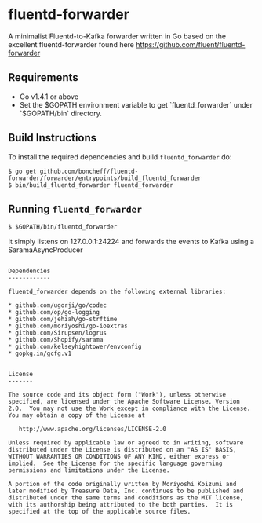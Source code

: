 fluentd-forwarder
=================

A minimalist Fluentd-to-Kafka forwarder written in Go based on the excellent fluentd-forwarder found here <https://github.com/fluent/fluentd-forwarder>

Requirements
------------

- Go v1.4.1 or above
- Set the $GOPATH environment variable to get `fluentd_forwarder`
  under `$GOPATH/bin` directory.

Build Instructions
------------------

To install the required dependencies and build `fluentd_forwarder` do:

```
$ go get github.com/boncheff/fluentd-forwarder/forwarder/entrypoints/build_fluentd_forwarder
$ bin/build_fluentd_forwarder fluentd_forwarder
```

Running `fluentd_forwarder`
---------------------------

```
$ $GOPATH/bin/fluentd_forwarder
```
It simply listens on 127.0.0.1:24224 and forwards the events to Kafka using a SaramaAsyncProducer

```

Dependencies
------------

fluentd_forwarder depends on the following external libraries:

* github.com/ugorji/go/codec
* github.com/op/go-logging
* github.com/jehiah/go-strftime
* github.com/moriyoshi/go-ioextras
* github.com/Sirupsen/logrus 
* github.com/Shopify/sarama
* github.com/kelseyhightower/envconfig
* gopkg.in/gcfg.v1


License
-------

The source code and its object form ("Work"), unless otherwise specified, are licensed under the Apache Software License, Version 2.0.  You may not use the Work except in compliance with the License.  You may obtain a copy of the License at

   http://www.apache.org/licenses/LICENSE-2.0

Unless required by applicable law or agreed to in writing, software distributed under the License is distributed on an "AS IS" BASIS, WITHOUT WARRANTIES OR CONDITIONS OF ANY KIND, either express or implied.  See the License for the specific language governing permissions and limitations under the License.

A portion of the code originally written by Moriyoshi Koizumi and later modified by Treasure Data, Inc. continues to be published and distributed under the same terms and conditions as the MIT license, with its authorship being attributed to the both parties.  It is specified at the top of the applicable source files.
